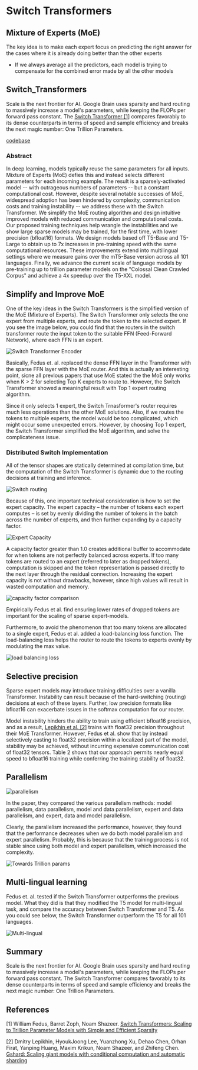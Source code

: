 # Switch Transformers

## Mixture of Experts (MoE)

The key idea is to make each expert focus on predicting the right answer for the cases where it is already doing better than the other experts

- If we always average all the predictors, each model is trying to compensate for the combined error made by all the other models

## Switch_Transformers

Scale is the next frontier for AI. Google Brain uses sparsity and hard routing to massively increase a model's parameters, while keeping the FLOPs per forward pass constant.
The [Switch Transformer [1]](https://arxiv.org/abs/2101.03961) compares favorably to its dense counterparts in terms of speed and sample efficiency and breaks the next magic number: One Trillion Parameters.

[codebase](https://github.com/google-research/text-to-text-transfer-transformer)

### Abstract

In deep learning, models typically reuse the same parameters for all inputs. Mixture of Experts (MoE) defies this and instead selects different parameters for each incoming example. The result is a sparsely-activated model -- with outrageous numbers of parameters -- but a constant computational cost. However, despite several notable successes of MoE, widespread adoption has been hindered by complexity, communication costs and training instability -- we address these with the Switch Transformer. We simplify the MoE routing algorithm and design intuitive improved models with reduced communication and computational costs. Our proposed training techniques help wrangle the instabilities and we show large sparse models may be trained, for the first time, with lower precision (bfloat16) formats. We design models based off T5-Base and T5-Large to obtain up to 7x increases in pre-training speed with the same computational resources. These improvements extend into multilingual settings where we measure gains over the mT5-Base version across all 101 languages. Finally, we advance the current scale of language models by pre-training up to trillion parameter models on the "Colossal Clean Crawled Corpus" and achieve a 4x speedup over the T5-XXL model.

## Simplify and Improve MoE

One of the key ideas in the Switch Transformers is the simplified version of the MoE (Mixture of Experts). The Switch Transformer only selects the one expert from multiple experts, and route the token to the selected expert. If you see the image below, you could find that the routers in the switch transformer route the input token to the suitable FFN (Feed-Forward Network), where each FFN is an expert.

![Switch Transformer Encoder](./imgs/switch_transformer_encoder.png)

Basically, Fedus et. al. replaced the dense FFN layer in the Transformer with the sparse FFN layer with the MoE router. And this is actually an interesting point, sicne all previous papers that use MoE stated the the MoE only works when K > 2 for selecting Top K experts to route to. However, the Switch Transformer showed a meaningful result with Top 1 expert routing algorithm.

Since it only selects 1 expert, the Switch Trnasformer's router requires much less operations than the other MoE solutions. Also, if we routes the tokens to multiple experts, the model would be too complicated, which might occur some unexpected errors. However, by choosing Top 1 expert, the Switch Transformer simplified the MoE algorithm, and solve the complicateness issue.

### Distributed Switch Implementation

All of the tensor shapes are statically determined at compilation time, but the computation of the Switch Transformer is dynamic due to the routing decisions at training and inference.

![Switch routing](./imgs/switch_routing.png)

Because of this, one important technical consideration is how to set the expert capacity. The expert capacity – the number of tokens each expert computes – is set by evenly dividing the number of tokens in the batch across the number of experts, and then further expanding by a capacity factor.

![Expert Capacity](./imgs/expert_capacity.png)

A capacity factor greater than 1.0 creates additional buffer to accommodate for when tokens are not perfectly balanced across experts. If too many tokens are routed to an expert (referred to later as dropped tokens), computation is skipped and the token representation is passed directly to the next layer through the residual connection. Increasing the expert capacity is not without drawbacks, however, since high values will result in wasted computation and memory.

![capacity factor comparison](./imgs/capacity_comparison.png)

Empirically Fedus et al. find ensuring lower rates of dropped tokens are important for the scaling of sparse expert-models.

Furthermore, to avoid the phenomenon that too many tokens are allocated to a single expert, Fedus et al. added a load-balancing loss function. The load-balancing loss helps the router to route the tokens to experts evenly by modulating the max value.

![load balancing loss](./imgs/load_balancing_loss.png)

## Selective precision

Sparse expert models may introduce training difficulties over a vanilla Transformer. Instability can result because of the hard-switching (routing) decisions at each of these layers. Further, low precision formats like bfloat16 can exacerbate issues in the softmax computation for our router.

Model instability hinders the ability to train using efficient bfloat16 precision, and as a result, [Lepikhin et al. [2]](https://arxiv.org/abs/2006.16668) trains with float32 precision throughout their MoE Transformer. However, Fedus et al. show that by instead selectively casting to float32 precision within a localized part of the model, stability may be achieved, without incurring expensive communication cost of float32 tensors. Table 2 shows that our approach permits nearly equal speed to bfloat16 training while conferring the training stability of float32.

## Parallelism

![parallelism](./imgs/parallelism.png)

In the paper, they compared the various parallelism methods: model parallelism, data parallelism, model and data parallelism, expert and data parallelism, and expert, data and model parallelism.

Clearly, the parallelism increased the performance, however, they found that the performance decreases when we do both model parallelism and expert parallelism. Probably, this is because that the training process is not stable since using both model and expert parallelism, which increased the complexity.

![Towards Trillion params](./imgs/toward_trillion_params.png)

## Multi-lingual learning

Fedus et. al. tested if the Switch Transformer outperforms the previous model. What they did is that they modified the T5 model for multi-lingual task, and compare the accuracy between Switch Transformer and T5. As you could see below, the Switch Transformer outperform the T5 for all 101 languages.

![Multi-lingual](./imgs/multi_lingual.png)

## Summary

Scale is the next frontier for AI. Google Brain uses sparsity and hard routing to massively increase a model's parameters, while keeping the FLOPs per forward pass constant. The Switch Transformer compares favorably to its dense counterparts in terms of speed and sample efficiency and breaks the next magic number: One Trillion Parameters.

## References

[1] William Fedus, Barret Zoph, Noam Shazeer. [Switch Transformers: Scaling to Trillion Parameter Models with Simple and Efficient Sparsity](https://arxiv.org/abs/2101.03961)

[2] Dmitry Lepikhin, HyoukJoong Lee, Yuanzhong Xu, Dehao Chen, Orhan Firat, Yanping Huang, Maxim Krikun, Noam Shazeer, and Zhifeng Chen. [Gshard: Scaling giant models with conditional computation and automatic sharding](https://arxiv.org/abs/2006.16668)
